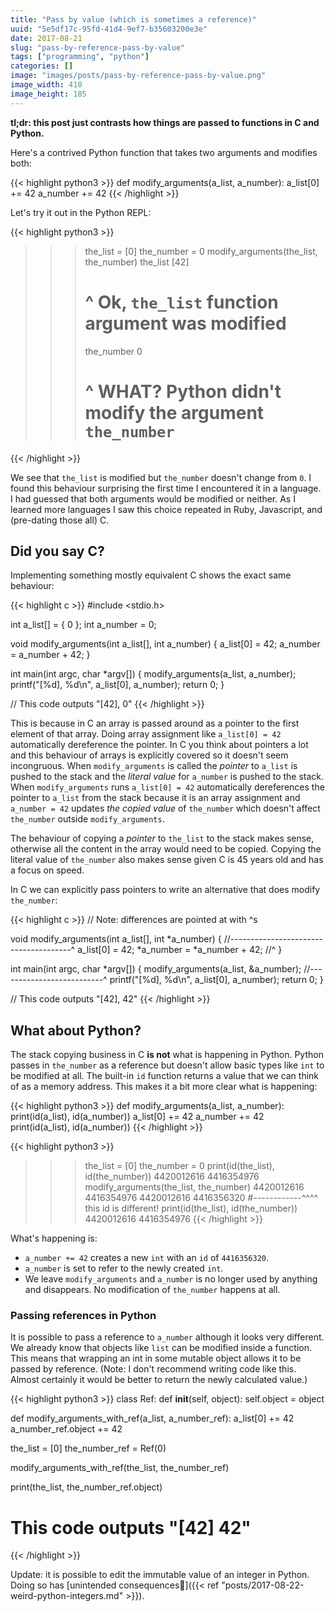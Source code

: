```yaml
---
title: "Pass by value (which is sometimes a reference)"
uuid: "5e5df17c-95fd-41d4-9ef7-b35603200e3e"
date: 2017-08-21
slug: "pass-by-reference-pass-by-value"
tags: ["programming", "python"]
categories: []
image: "images/posts/pass-by-reference-pass-by-value.png"
image_width: 410
image_height: 185
---
```

**tl;dr: this post just contrasts how things are passed to functions in C and Python.**

Here's a contrived Python function that takes two arguments and modifies both:

{{< highlight python3 >}}
def modify_arguments(a_list, a_number):
  a_list[0] += 42
  a_number += 42
{{< /highlight >}}

Let's try it out in the Python REPL:

{{< highlight python3 >}}
>>> the_list = [0]
>>> the_number = 0
>>> modify_arguments(the_list, the_number)
>>> the_list
[42]
>>> # ^ Ok, `the_list` function argument was modified
>>> the_number
0
>>> # ^ WHAT? Python didn't modify the argument `the_number`
{{< /highlight >}}

We see that `the_list` is modified but `the_number` doesn't change from `0`. I found this behaviour surprising the first time I encountered it in a language. I had guessed that both arguments would be modified or neither. As I learned more languages I saw this choice repeated in Ruby, Javascript, and (pre-dating those all) C.

## Did you say C?

Implementing something mostly equivalent C shows the exact same behaviour:

{{< highlight c >}}
#include <stdio.h>

int a_list[] = { 0 };
int a_number = 0;

void modify_arguments(int a_list[], int a_number) {
  a_list[0] = 42;
  a_number = a_number + 42;
}

int main(int argc, char *argv[]) {
   modify_arguments(a_list, a_number);
   printf("[%d], %d\n", a_list[0], a_number);
   return 0;
}

// This code outputs "[42], 0"
{{< /highlight >}}

This is because in C an array is passed around as a pointer to the first element of that array. Doing array assignment like `a_list[0] = 42` automatically dereference the pointer. In C you think about pointers a lot and this behaviour of arrays is explicitly covered so it doesn't seem incongruous. When `modify_arguments` is called the *pointer* to `a_list` is pushed to the stack and the *literal value* for `a_number` is pushed to the stack. When `modify_arguments` runs `a_list[0] = 42` automatically dereferences the pointer to `a_list` from the stack because it is an array assignment and `a_number = 42` updates *the copied value* of `the_number` which doesn't affect `the_number` outside `modify_arguments`.

The behaviour of copying a *pointer* to `the_list` to the stack makes sense, otherwise all the content in the array would need to be copied. Copying the literal value of `the_number` also makes sense given C is 45 years old and has a focus on speed.

In C we can explicitly pass pointers to write an alternative that does modify `the_number`:

{{< highlight c >}}
// Note: differences are pointed at with ^s

void modify_arguments(int a_list[], int *a_number) {
//--------------------------------------^
  a_list[0] = 42;
  *a_number = *a_number + 42;
//^
}

int main(int argc, char *argv[]) {
   modify_arguments(a_list, &a_number);
//--------------------------^
   printf("[%d], %d\n", a_list[0], a_number);
   return 0;
}

// This code outputs "[42], 42"
{{< /highlight >}}

## What about Python?

The stack copying business in C **is not** what is happening in Python. Python passes in `the_number` as a reference but doesn't allow basic types like `int` to be modified at all. The built-in `id` function returns a value that we can think of as a memory address. This makes it a bit more clear what is happening:

{{< highlight python3 >}}
def modify_arguments(a_list, a_number):
  print(id(a_list), id(a_number))
  a_list[0] += 42
  a_number += 42
  print(id(a_list), id(a_number))
{{< /highlight >}}

{{< highlight python3 >}}
>>> the_list = [0]
>>> the_number = 0
>>> print(id(the_list), id(the_number))
4420012616 4416354976
>>> modify_arguments(the_list, the_number)
4420012616 4416354976
4420012616 4416356320
>>> #------------^^^^ this id is different!
>>> print(id(the_list), id(the_number))
4420012616 4416354976
{{< /highlight >}}

What's happening is:

* `a_number += 42` creates a new `int` with an `id` of `4416356320`.
* `a_number` is set to refer to the newly created `int`.
* We leave `modify_arguments` and `a_number` is no longer used by anything and disappears. No modification of `the_number` happens at all.

### Passing references in Python

It is possible to pass a reference to `a_number` although it looks very different. We already know that objects like `list` can be modified inside a function. This means that wrapping an int in some mutable object allows it to be passed by reference. (Note: I don't recommend writing code like this. Almost certainly it would be better to return the newly calculated value.)

{{< highlight python3 >}}
class Ref:
  def __init__(self, object):
    self.object = object

def modify_arguments_with_ref(a_list, a_number_ref):
   a_list[0] += 42
   a_number_ref.object += 42

the_list = [0]
the_number_ref = Ref(0)

modify_arguments_with_ref(the_list, the_number_ref)

print(the_list, the_number_ref.object)

# This code outputs "[42] 42"
{{< /highlight >}}

Update: it is possible to edit the immutable value of an integer in Python. Doing so has [unintended consequences🔮]({{< ref "posts/2017-08-22-weird-python-integers.md" >}}).
